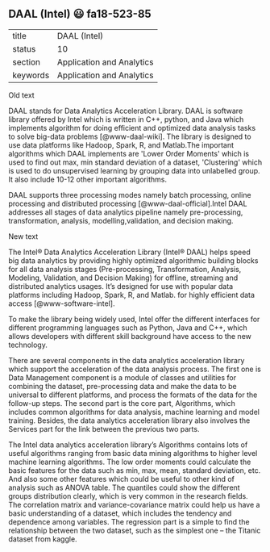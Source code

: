 ## DAAL (Intel) :smiley: fa18-523-85


|          |                           |
| -------- | ------------------------- |
| title    | DAAL (Intel)              | 
| status   | 10                        |
| section  | Application and Analytics |
| keywords | Application and Analytics |


Old text   

DAAL stands for Data Analytics Acceleration Library. DAAL is software
library offered by Intel which is written in C++, python, and Java
which implements algorithm for doing efficient and optimized data
analysis tasks to solve big-data problems [@www-daal-wiki]. The
library is designed to use data platforms like Hadoop, Spark, R, and
Matlab.The important algorithms which DAAL implements are 'Lower Order
Moments' which is used to find out max, min standard deviation of a
dataset, 'Clustering' which is used to do unsupervised learning by
grouping data into unlabelled group. It also include 10-12 other
important algorithms.

DAAL supports three processing modes namely batch processing, online
processing and distributed processing [@www-daal-official].Intel
DAAL addresses all stages of data analytics pipeline namely
pre-processing, transformation, analysis, modelling,validation, and
decision making.   


New text   

The Intel® Data Analytics Acceleration Library (Intel® DAAL) helps speed big data analytics by providing highly optimized algorithmic building blocks for all data analysis stages (Pre-processing, Transformation, Analysis, Modeling, Validation, and Decision Making) for offline, streaming and distributed analytics usages. It’s designed for use with popular data platforms including Hadoop, Spark, R, and Matlab. for highly efficient data access [@www-software-intel].   

To make the library being widely used, Intel offer the different interfaces for different programming languages such as Python, Java and C++, which allows developers with different skill background have access to the new technology.   

There are several components in the data analytics acceleration library which support the acceleration of the data analysis process. The first one is Data Management component is a module of classes and utilities for combining the dataset, pre-processing data and make the data to be universal to different platforms, and process the formats of the data for the follow-up steps. The second part is the core part, Algorithms, which includes common algorithms for data analysis, machine learning and model training. Besides, the data analytics acceleration library also involves the Services part for the link between the previous two parts.   

The Intel data analytics acceleration library’s Algorithms contains lots of useful algorithms ranging from basic data mining algorithms to higher level machine learning algorithms. The low order moments could calculate the basic features for the data such as min, max, mean, standard deviation, etc. And also some other features which could be useful to other kind of analysis such as ANOVA table. The quantiles could show the different groups distribution clearly, which is very common in the research fields. The correlation matrix and variance-covariance matrix could help us have a basic understanding of a dataset, which includes the tendency and dependence among variables. The regression part is a simple to find the relationship between the two dataset, such as the simplest one – the Titanic dataset from kaggle.


    
    

